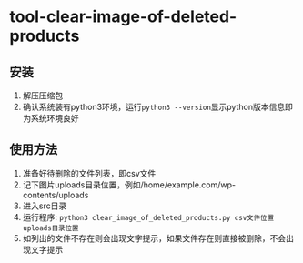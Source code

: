# tool-clear-image-of-deleted-products

## 安装
1. 解压压缩包
1. 确认系统装有python3环境，运行`python3 --version`显示python版本信息即为系统环境良好

## 使用方法
1. 准备好待删除的文件列表，即csv文件
1. 记下图片uploads目录位置，例如/home/example.com/wp-contents/uploads
1. 进入src目录
1. 运行程序: `python3 clear_image_of_deleted_products.py csv文件位置 uploads目录位置`
1. 如列出的文件不存在则会出现文字提示，如果文件存在则直接被删除，不会出现文字提示